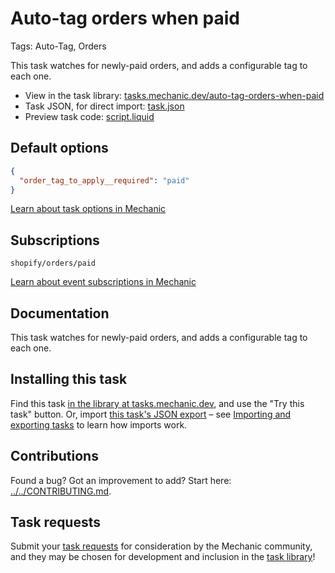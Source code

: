 # Auto-tag orders when paid

Tags: Auto-Tag, Orders

This task watches for newly-paid orders, and adds a configurable tag to each one.

* View in the task library: [tasks.mechanic.dev/auto-tag-orders-when-paid](https://tasks.mechanic.dev/auto-tag-orders-when-paid)
* Task JSON, for direct import: [task.json](../../tasks/auto-tag-orders-when-paid.json)
* Preview task code: [script.liquid](./script.liquid)

## Default options

```json
{
  "order_tag_to_apply__required": "paid"
}
```

[Learn about task options in Mechanic](https://learn.mechanic.dev/core/tasks/options)

## Subscriptions

```liquid
shopify/orders/paid
```

[Learn about event subscriptions in Mechanic](https://learn.mechanic.dev/core/tasks/subscriptions)

## Documentation

This task watches for newly-paid orders, and adds a configurable tag to each one.

## Installing this task

Find this task [in the library at tasks.mechanic.dev](https://tasks.mechanic.dev/auto-tag-orders-when-paid), and use the "Try this task" button. Or, import [this task's JSON export](../../tasks/auto-tag-orders-when-paid.json) – see [Importing and exporting tasks](https://learn.mechanic.dev/core/tasks/import-and-export) to learn how imports work.

## Contributions

Found a bug? Got an improvement to add? Start here: [../../CONTRIBUTING.md](../../CONTRIBUTING.md).

## Task requests

Submit your [task requests](https://mechanic.canny.io/task-requests) for consideration by the Mechanic community, and they may be chosen for development and inclusion in the [task library](https://tasks.mechanic.dev/)!
